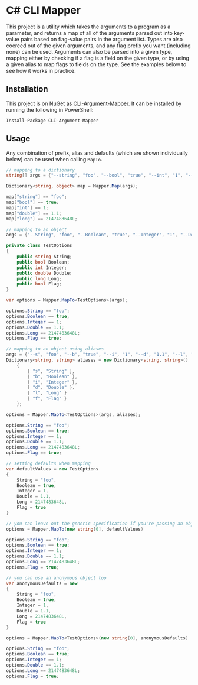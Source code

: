 # C# CLI Mapper
This project is a utility which takes the arguments to a program as a parameter, and returns a map of all of the arguments parsed out into key-value pairs based on flag-value pairs in the argument list. Types are also coerced out of the given arguments, and any flag prefix you want (including none) can be used. Arguments can also be parsed into a given type, mapping either by checking if a flag is a field on the given type, or by using a given alias to map flags to fields on the type. See the examples below to see how it works in practice.

## Installation
This project is on NuGet as [CLI-Argument-Mapper](https://www.nuget.org/packages/CLI-Argument-Mapper). It can be installed by running the following in PowerShell:
```
Install-Package CLI-Argument-Mapper
```

## Usage
Any combination of prefix, alias and defaults (which are shown individually below) can be used when calling `MapTo`.

```csharp
// mapping to a dictionary
string[] args = {"--string", "foo", "--bool", "true", "--int", "1", "--double", "1.1", "--long", "2147483648"};

Dictionary<string, object> map = Mapper.Map(args);

map["string"] == "foo";
map["bool"] == true;
map["int"] == 1;
map["double"] == 1.1;
map["long"] == 2147483648L;

// mapping to an object
args = {"--String", "foo", "--Boolean", "true", "--Integer", "1", "--Double", "1.1", "--Long", "2147483648", "--Flag"};

private class TestOptions
{
    public string String;
    public bool Boolean;
    public int Integer;
    public double Double;
    public long Long;
    public bool Flag;
}

var options = Mapper.MapTo<TestOptions>(args);

options.String == "foo";
options.Boolean == true;
options.Integer == 1;
options.Double == 1.1;
options.Long == 2147483648L;
options.Flag == true;

// mapping to an object using aliases
args = {"--s", "foo", "--b", "true", "--i", "1", "--d", "1.1", "--l", "2147483648", "--f"}
Dictionary<string, string> aliases = new Dictionary<string, string>()
    {
        { "s", "String" },
        { "b", "Boolean" },
        { "i", "Integer" },
        { "d", "Double" },
        { "l", "Long" }
        { "f", "Flag" }
    };

options = Mapper.MapTo<TestOptions>(args, aliases);

options.String == "foo";
options.Boolean == true;
options.Integer == 1;
options.Double == 1.1;
options.Long == 2147483648L;
options.Flag == true;

// setting defaults when mapping
var defaultValues = new TestOptions
{
    String = "foo",
    Boolean = true,
    Integer = 1,
    Double = 1.1,
    Long = 2147483648L,
    Flag = true
}

// you can leave out the generic specification if you're passing an object of the type
options = Mapper.MapTo(new string[0], defaultValues)

options.String == "foo";
options.Boolean == true;
options.Integer == 1;
options.Double == 1.1;
options.Long == 2147483648L;
options.Flag = true;

// you can use an anonymous object too
var anonymousDefaults = new
{
    String = "foo",
    Boolean = true,
    Integer = 1,
    Double = 1.1,
    Long = 2147483648L,
    Flag = true
}

options = Mapper.MapTo<TestOptions>(new string[0], anonymousDefaults)

options.String == "foo";
options.Boolean == true;
options.Integer == 1;
options.Double == 1.1;
options.Long == 2147483648L;
options.Flag = true;
```

